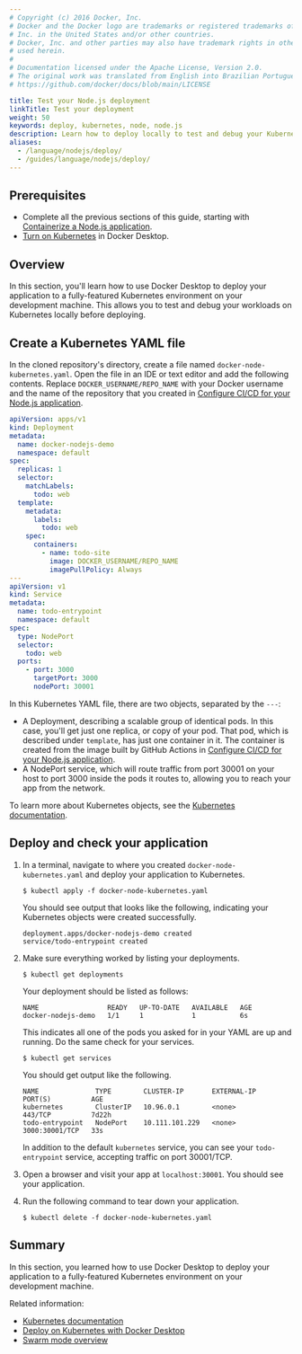 ```yaml
---
# Copyright (c) 2016 Docker, Inc.
# Docker and the Docker logo are trademarks or registered trademarks of Docker,
# Inc. in the United States and/or other countries.
# Docker, Inc. and other parties may also have trademark rights in other terms
# used herein.
#
# Documentation licensed under the Apache License, Version 2.0.
# The original work was translated from English into Brazilian Portuguese.
# https://github.com/docker/docs/blob/main/LICENSE

title: Test your Node.js deployment
linkTitle: Test your deployment
weight: 50
keywords: deploy, kubernetes, node, node.js
description: Learn how to deploy locally to test and debug your Kubernetes deployment
aliases:
  - /language/nodejs/deploy/
  - /guides/language/nodejs/deploy/
---
```

## Prerequisites

- Complete all the previous sections of this guide, starting with [Containerize a Node.js application](containerize.md).
- [Turn on Kubernetes](/manuals/desktop/features/kubernetes.md#install-and-turn-on-kubernetes) in Docker Desktop.

## Overview

In this section, you'll learn how to use Docker Desktop to deploy your
application to a fully-featured Kubernetes environment on your development
machine. This allows you to test and debug your workloads on Kubernetes locally
before deploying.

## Create a Kubernetes YAML file

In the cloned repository's directory, create a file named
`docker-node-kubernetes.yaml`. Open the file in an IDE or text editor and add
the following contents. Replace `DOCKER_USERNAME/REPO_NAME` with your Docker
username and the name of the repository that you created in [Configure CI/CD for
your Node.js application](configure-ci-cd.md).

```yaml
apiVersion: apps/v1
kind: Deployment
metadata:
  name: docker-nodejs-demo
  namespace: default
spec:
  replicas: 1
  selector:
    matchLabels:
      todo: web
  template:
    metadata:
      labels:
        todo: web
    spec:
      containers:
        - name: todo-site
          image: DOCKER_USERNAME/REPO_NAME
          imagePullPolicy: Always
---
apiVersion: v1
kind: Service
metadata:
  name: todo-entrypoint
  namespace: default
spec:
  type: NodePort
  selector:
    todo: web
  ports:
    - port: 3000
      targetPort: 3000
      nodePort: 30001
```

In this Kubernetes YAML file, there are two objects, separated by the `---`:

- A Deployment, describing a scalable group of identical pods. In this case,
  you'll get just one replica, or copy of your pod. That pod, which is
  described under `template`, has just one container in it. The container is
  created from the image built by GitHub Actions in [Configure CI/CD for your
  Node.js application](configure-ci-cd.md).
- A NodePort service, which will route traffic from port 30001 on your host to
  port 3000 inside the pods it routes to, allowing you to reach your app
  from the network.

To learn more about Kubernetes objects, see the [Kubernetes documentation](https://kubernetes.io/docs/home/).

## Deploy and check your application

1. In a terminal, navigate to where you created `docker-node-kubernetes.yaml`
   and deploy your application to Kubernetes.

   ```console
   $ kubectl apply -f docker-node-kubernetes.yaml
   ```

   You should see output that looks like the following, indicating your Kubernetes objects were created successfully.

   ```shell
   deployment.apps/docker-nodejs-demo created
   service/todo-entrypoint created
   ```

2. Make sure everything worked by listing your deployments.

   ```console
   $ kubectl get deployments
   ```

   Your deployment should be listed as follows:

   ```shell
   NAME                 READY   UP-TO-DATE   AVAILABLE   AGE
   docker-nodejs-demo   1/1     1            1           6s
   ```

   This indicates all one of the pods you asked for in your YAML are up and running. Do the same check for your services.

   ```console
   $ kubectl get services
   ```

   You should get output like the following.

   ```shell
   NAME              TYPE        CLUSTER-IP       EXTERNAL-IP   PORT(S)          AGE
   kubernetes        ClusterIP   10.96.0.1        <none>        443/TCP          7d22h
   todo-entrypoint   NodePort    10.111.101.229   <none>        3000:30001/TCP   33s
   ```

   In addition to the default `kubernetes` service, you can see your `todo-entrypoint` service, accepting traffic on port 30001/TCP.

3. Open a browser and visit your app at `localhost:30001`. You should see your
   application.

4. Run the following command to tear down your application.

   ```console
   $ kubectl delete -f docker-node-kubernetes.yaml
   ```

## Summary

In this section, you learned how to use Docker Desktop to deploy your application to a fully-featured Kubernetes environment on your development machine.

Related information:

- [Kubernetes documentation](https://kubernetes.io/docs/home/)
- [Deploy on Kubernetes with Docker Desktop](/manuals/desktop/features/kubernetes.md)
- [Swarm mode overview](/manuals/engine/swarm/_index.md)
